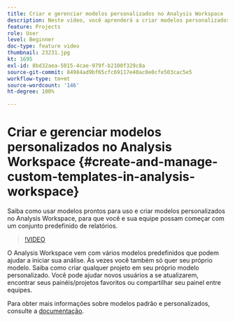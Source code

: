 ```yaml
---
title: Criar e gerenciar modelos personalizados no Analysis Workspace
description: Neste vídeo, você aprenderá a criar modelos personalizados no Analysis Workspace, para que você e sua equipe possam começar com um conjunto específico de relatórios.
feature: Projects
role: User
level: Beginner
doc-type: feature video
thumbnail: 23231.jpg
kt: 1695
exl-id: 8bd32aea-5015-4cae-979f-b2100f329c8a
source-git-commit: 84984ad9bf65cfc69117e40ac0e0cfe503cac5e5
workflow-type: tm+mt
source-wordcount: '146'
ht-degree: 100%

---
```


# Criar e gerenciar modelos personalizados no Analysis Workspace {#create-and-manage-custom-templates-in-analysis-workspace}

Saiba como usar modelos prontos para uso e criar modelos personalizados no Analysis Workspace, para que você e sua equipe possam começar com um conjunto predefinido de relatórios.

>[!VIDEO](https://video.tv.adobe.com/v/23231/?quality=12&learn=on)

O Analysis Workspace vem com vários modelos predefinidos que podem ajudar a iniciar sua análise. Às vezes você também só quer seu próprio modelo. Saiba como criar qualquer projeto em seu próprio modelo personalizado. Você pode ajudar novos usuários a se atualizarem, encontrar seus painéis/projetos favoritos ou compartilhar seu painel entre equipes.

Para obter mais informações sobre modelos padrão e personalizados, consulte a [documentação](https://experienceleague.adobe.com/docs/analytics/analyze/analysis-workspace/build-workspace-project/starter-projects.html?lang=pt-BR).

